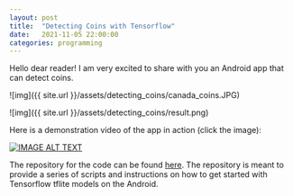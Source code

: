 ```yaml
---
layout: post
title:  "Detecting Coins with Tensorflow"
date:   2021-11-05 22:00:00
categories: programming
---
```


Hello dear reader! I am very excited to share with you an Android app that can detect coins.

![img]({{ site.url }}/assets/detecting_coins/canada_coins.JPG)


![img]({{ site.url }}/assets/detecting_coins/result.png)

Here is a demonstration video of the app in action (click the image):

[![IMAGE ALT TEXT](http://img.youtube.com/vi/w_0esVCmKus/0.jpg)](http://www.youtube.com/watch?v=w_0esVCmKus "Video Title")


The repository for the code can be found [here](https://github.com/mannyray/machineLearningStarter). The repository is meant to provide a series of scripts and instructions on how to get started with Tensorflow tflite models on the Android.
